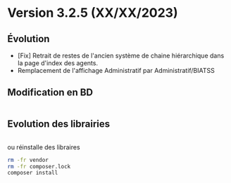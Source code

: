 Version 3.2.5 (XX/XX/2023)
====

Évolution
---
- [Fix] Retrait de restes de l'ancien système de chaine hiérarchique dans la page d'index des agents. 
- Remplacement de l'affichage Administratif par Administratif/BIATSS 

Modification en BD
---

```postgresql
```

Evolution des librairies 
---

```bash
```

ou réinstalle des libraires 
```bash
rm -fr vendor
rm -fr composer.lock
composer install
```
